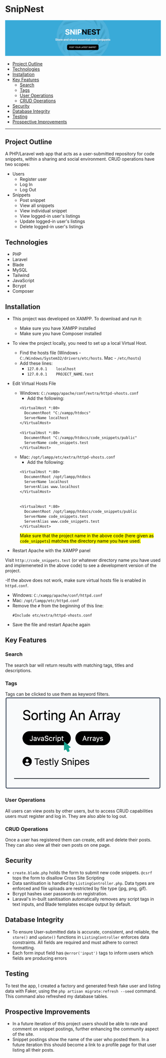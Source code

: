# SnipNest <!-- omit from toc -->

![The hero for SnipNest's website](public/images/readme/readme_1.png)

- [Project Outline](#project-outline)
- [Technologies](#technologies)
- [Installation](#installation)
- [Key Features](#key-features)
  - [Search](#search)
  - [Tags](#tags)
  - [User Operations](#user-operations)
  - [CRUD Operations](#crud-operations)
- [Security](#security)
- [Database Integrity](#database-integrity)
- [Testing](#testing)
- [Prospective Improvements](#prospective-improvements)
---

## Project Outline
A PHP/Laravel web app that acts as a user-submitted repository for code snippets, within a sharing and social environment. CRUD operations have two scopes:
- Users
  - Register user
  - Log In
  - Log Out
- Snippets
  - Post snippet
  - View all snippets
  - View individual snippet
  - View logged-in user's listings
  - Update logged-in user's listings
  - Delete logged-in user's listings

## Technologies
- PHP
- Laravel
- Blade
- MySQL
- Tailwind
- JavaScript
- Bcrypt
- Composer

## Installation
- This project was developed on XAMPP. To download and run it:
  - Make sure you have XAMPP installed
  - Make sure you have Composer installed

- To view the project locally, you need to set up a local Virtual Host. 
  - Find the hosts file (Windows - `C:/Windows/System32/drivers/etc/hosts`. Mac - `/etc/hosts`)
  - Add these lines: 
    - `127.0.0.1	localhost`
    - `127.0.0.1	PROJECT_NAME.test`
- Edit Virtual Hosts File
  - Windows: `C:/xampp/apache/conf/extra/httpd-vhosts.conf`
    - Add the following:
    ```
    <VirtualHost *:80>
      DocumentRoot "C:/xampp/htdocs"
      ServerName localhost
    </VirtualHost>

    <VirtualHost *:80>
      DocumentRoot "C:/xampp/htdocs/code_snippets/public"
      ServerName code_snippets.test
    </VirtualHost>
    ```
  - Mac: `/opt/lampp/etc/extra/httpd-vhosts.conf`
    - Add the following:
    ```
    <VirtualHost *:80>
      DocumentRoot /opt/lampp/htdocs
      ServerName localhost
      ServerAlias www.localhost
    </VirtualHost>


    <VirtualHost *:80>
      DocumentRoot /opt/lampp/htdocs/code_snippets/public
      ServerName code_snippets.test
      ServerAlias www.code_snippets.test
    </VirtualHost>
    ```
    <mark>Make sure that the project name in the above code (here given as `code_snippets`) matches the directory name you have used.</mark>
    
- Restart Apache with the XAMPP panel

Visit `http://code_snippets.test` (or whatever directory name you have used and implemeneted in the above code) to see a development version of the project.

-If the above does not work, make sure virtual hosts file is enabled in `httpd.conf`.
  - Windows: `C:/xampp/apache/conf/httpd.conf`
  - Mac: `/opt/lampp/etc/httpd.conf`
- Remove the `#` from the beginning of this line:
  ```
  #Include etc/extra/httpd-vhosts.conf
  ```
- Save the file and restart Apache again


## Key Features
### Search
The search bar will return results with matching tags, titles and descriptions.

### Tags
Tags can be clicked to use them as keyword filters.
![A screenshot of the use of tags to filter](public/images/readme/readme_2.png)

### User Operations
All users can view posts by other users, but to access CRUD capabilities users must register and log in. They are also able to log out. 

### CRUD Operations
Once a user has registered them can create, edit and delete their posts. They can also view all their own posts on one page. 


## Security
- `create.blade.php` holds the form to submit new code snippets. `@csrf` tops the form to disallow Cross Site Scripting
- Data sanitisation is handled by `ListingController.php`. Data types are enforced and file uploads are restricted by file type (jpg, png, gif).
- Bcrypt hashes user passwords on registration.
- Laraval's in-built sanitisation automatically removes any script tags in text inputs, and Blade templates escape output by default.

## Database Integrity
- To ensure User-submitted data is accurate, consistent, and reliable, the `store()` and `update()` functions in `ListingController` enforces data constraints. All fields are required and must adhere to correct formatting.
- Each form input field has `@error('input')` tags to inform users which fields are producing errors

## Testing
To test the app, I created a factory and generated fresh fake user and listing data with Faker, using the `php artisan migrate:refresh --seed` command. This command also refreshed my database tables.

## Prospective Improvements
- In a future iteration of this project users should be able to rate and comment on snippet postings, further enhancing the community aspect of the site.
- Snippet postings show the name of the user who posted them. In a future iteration this should become a link to a profile page for that user listing all their posts.